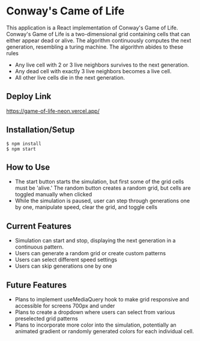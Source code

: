 # Conway's Came of Life

This application is a React implementation of Conway's Game of Life.
Conway's Game of Life is a two-dimensional grid containing cells that can either appear dead or alive. The algorithm continuously computes the next generation, resembling a turing machine. The algorithm abides to these rules
- Any live cell with 2 or 3 live neighbors survives to the next generation.
- Any dead cell with exactly 3 live neighbors becomes a live cell.
- All other live cells die in the next generation.



## Deploy Link

https://game-of-life-neon.vercel.app/


## Installation/Setup

```shell
$ npm install
$ npm start
```

## How to Use

- The start button starts the simulation, but first some of the grid cells must be 'alive.' The random button creates a random grid, but cells are toggled manually when clicked
- While the simulation is paused, user can step through generations one by one, manipulate speed, clear the grid, and toggle cells

## Current Features

- Simulation can start and stop, displaying the next generation in a continuous pattern.
- Users can generate a random grid or create custom patterns
- Users can select different speed settings
- Users can skip generations one by one


## Future Features

- Plans to implement useMediaQuery hook to make grid responsive and accessible for screens 700px and under
- Plans to create a dropdown where users can select from various preselected grid patterns
- Plans to incorporate more color into the simulation, potentially an animated gradient or randomly generated colors for each individual cell.
